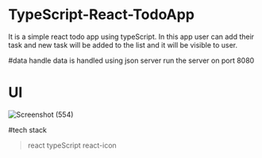 # TypeScript-React-TodoApp
It is a simple react todo app using typeScript. In this app user can add their task and new task will be added to the list and it will be visible to user.

#data handle
data is handled using json server
run the server on port 8080

# UI
![Screenshot (554)](https://user-images.githubusercontent.com/101567122/183738018-69447394-4ce9-49fd-b7fd-31e4824b0a48.png)

#tech stack
> react
> typeScript
> react-icon
